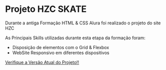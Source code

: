 # Projeto HZC SKATE

Durante a antiga Formação HTML & CSS Alura foi realizado o projeto do site HZC

As Principais Skills utilizadas durante esta etapa da formação foram:

- Disposição de elementos com o Grid & Flexbox
- WebSite Responsivo em diferentes dispositivos

[Verifique a Versão Atual do Projeto!!](https://projeto-skate-hzc.vercel.app/)
